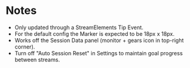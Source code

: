 # Notes
- Only updated through a StreamElements Tip Event.
- For the default config the Marker is expected to be 18px x 18px.
- Works off the Session Data panel (monitor + gears icon in top-right corner).
- Turn off "Auto Session Reset" in Settings to maintain goal progress between streams.